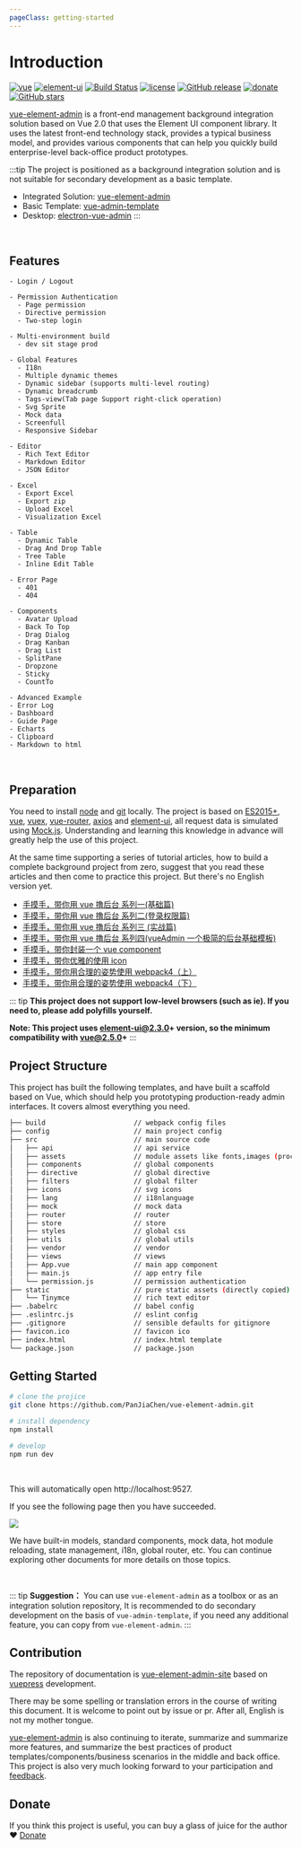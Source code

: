 ```yaml
---
pageClass: getting-started
---
```


# Introduction

[![vue](https://img.shields.io/badge/vue-2.5.10-brightgreen.svg)](https://github.com/vuejs/vue)
[![element-ui](https://img.shields.io/badge/element--ui-2.3.2-brightgreen.svg)](https://github.com/ElemeFE/element)
[![Build Status](https://travis-ci.org/PanJiaChen/vue-element-admin.svg?branch=master)](https://travis-ci.org/PanJiaChen/vue-element-admin)
[![license](https://img.shields.io/github/license/mashape/apistatus.svg)](https://github.com/PanJiaChen/vue-element-admin/blob/master/LICENSE)
[![GitHub release](https://img.shields.io/github/release/PanJiaChen/vue-element-admin.svg)](https://github.com/PanJiaChen/vue-element-admin/releases)
[![donate](https://img.shields.io/badge/%24-donate-ff69b4.svg)](https://panjiachen.github.io/vue-element-admin-site/donate)
[![GitHub stars](https://img.shields.io/github/stars/PanJiaChen/vue-element-admin.svg?style=social&label=Stars)](https://github.com/PanJiaChen/vue-element-admin)

[vue-element-admin](https://github.com/PanJiaChen/vue-element-admin) is a front-end management background integration solution based on Vue 2.0 that uses the Element UI component library. It uses the latest front-end technology stack, provides a typical business model, and provides various components that can help you quickly build enterprise-level back-office product prototypes.

:::tip
The project is positioned as a background integration solution and is not suitable for secondary development as a basic template.

- Integrated Solution: [vue-element-admin](https://github.com/PanJiaChen/vue-element-admin)
- Basic Template: [vue-admin-template](https://github.com/PanJiaChen/vue-admin-template)
- Desktop: [electron-vue-admin](https://github.com/PanJiaChen/electron-vue-admin)
  :::

<br/>

## Features

```
- Login / Logout

- Permission Authentication
  - Page permission
  - Directive permission
  - Two-step login

- Multi-environment build
  - dev sit stage prod

- Global Features
  - I18n
  - Multiple dynamic themes
  - Dynamic sidebar (supports multi-level routing)
  - Dynamic breadcrumb
  - Tags-view(Tab page Support right-click operation)
  - Svg Sprite
  - Mock data
  - Screenfull
  - Responsive Sidebar

- Editor
  - Rich Text Editor
  - Markdown Editor
  - JSON Editor

- Excel
  - Export Excel
  - Export zip
  - Upload Excel
  - Visualization Excel

- Table
  - Dynamic Table
  - Drag And Drop Table
  - Tree Table
  - Inline Edit Table

- Error Page
  - 401
  - 404

- Components
  - Avatar Upload
  - Back To Top
  - Drag Dialog
  - Drag Kanban
  - Drag List
  - SplitPane
  - Dropzone
  - Sticky
  - CountTo

- Advanced Example
- Error Log
- Dashboard
- Guide Page
- Echarts
- Clipboard
- Markdown to html
```

<br/>

## Preparation

You need to install [node](http://nodejs.org/) and [git](https://git-scm.com/) locally. The project is based on [ES2015+](http://es6.ruanyifeng.com/), [vue](https://cn.vuejs.org/index.html), [vuex](https://vuex.vuejs.org/zh-cn/), [vue-router](https://router.vuejs.org/zh-cn/), [axios](https://github.com/axios/axios) and [element-ui](https://github.com/ElemeFE/element), all request data is simulated using [Mock.js](https://github.com/nuysoft/Mock). Understanding and learning this knowledge in advance will greatly help the use of this project.

At the same time supporting a series of tutorial articles, how to build a complete background project from zero, suggest that you read these articles and then come to practice this project. But there's no English version yet.

- [手摸手，带你用 vue 撸后台 系列一(基础篇)](https://juejin.im/post/59097cd7a22b9d0065fb61d2)
- [手摸手，带你用 vue 撸后台 系列二(登录权限篇)](https://juejin.im/post/591aa14f570c35006961acac)
- [手摸手，带你用 vue 撸后台 系列三 (实战篇)](https://juejin.im/post/593121aa0ce4630057f70d35)
- [手摸手，带你用 vue 撸后台 系列四(vueAdmin 一个极简的后台基础模板)](https://juejin.im/post/595b4d776fb9a06bbe7dba56)
- [手摸手，带你封装一个 vue component](https://segmentfault.com/a/1190000009090836)
- [手摸手，带你优雅的使用 icon](https://juejin.im/post/59bb864b5188257e7a427c09)
- [手摸手，带你用合理的姿势使用 webpack4（上）](https://juejin.im/post/5b56909a518825195f499806)
- [手摸手，带你用合理的姿势使用 webpack4（下）](https://juejin.im/post/5b5d6d6f6fb9a04fea58aabc)

::: tip
**This project does not support low-level browsers (such as ie). If you need to, please add polyfills yourself.**

**Note: This project uses element-ui@2.3.0+ version, so the minimum compatibility with vue@2.5.0+**
:::

## Project Structure

This project has built the following templates, and have built a scaffold based on Vue, which should help you prototyping production-ready admin interfaces. It covers almost everything you need.

```bash
├── build                      // webpack config files
├── config                     // main project config
├── src                        // main source code
│   ├── api                    // api service
│   ├── assets                 // module assets like fonts,images (processed by webpack)
│   ├── components             // global components
│   ├── directive              // global directive
│   ├── filters                // global filter
│   ├── icons                  // svg icons
│   ├── lang                   // i18nlanguage
│   ├── mock                   // mock data
│   ├── router                 // router
│   ├── store                  // store
│   ├── styles                 // global css
│   ├── utils                  // global utils
│   ├── vendor                 // vendor
│   ├── views                  // views
│   ├── App.vue                // main app component
│   ├── main.js                // app entry file
│   └── permission.js          // permission authentication
├── static                     // pure static assets (directly copied)
│   └── Tinymce                // rich text editor
├── .babelrc                   // babel config
├── .eslintrc.js               // eslint config
├── .gitignore                 // sensible defaults for gitignore
├── favicon.ico                // favicon ico
├── index.html                 // index.html template
└── package.json               // package.json
```

## Getting Started

```bash
# clone the projice
git clone https://github.com/PanJiaChen/vue-element-admin.git

# install dependency
npm install

# develop
npm run dev
```

<br/>

This will automatically open http://localhost:9527.

If you see the following page then you have succeeded.

![](https://wpimg.wallstcn.com/1bc334a6-32a8-4f29-a037-ac3f5ce32588.png)

We have built-in models, standard components, mock data, hot module reloading, state management, i18n, global router, etc. You can continue exploring other documents for more details on those topics.

<br/>

::: tip
**Suggestion：** You can use `vue-element-admin` as a toolbox or as an integration solution repository, It is recommended to do secondary development on the basis of `vue-admin-template`, if you need any additional feature, you can copy from `vue-element-admin`.
:::

## Contribution

The repository of documentation is [vue-element-admin-site](https://github.com/PanJiaChen/vue-element-admin-site) based on [vuepress](https://github.com/vuejs/vuepress) development.

There may be some spelling or translation errors in the course of writing this document. It is welcome to point out by issue or pr. After all, English is not my mother tongue.

[vue-element-admin](https://github.com/PanJiaChen/vue-element-admin) is also continuing to iterate, summarize and summarize more features, and summarize the best practices of product templates/components/business scenarios in the middle and back office. This project is also very much looking forward to your participation and [feedback](https://github.com/PanJiaChen/vue-element-admin/issues).

## Donate

If you think this project is useful, you can buy a glass of juice for the author :heart:
[Donate](/donate/)
